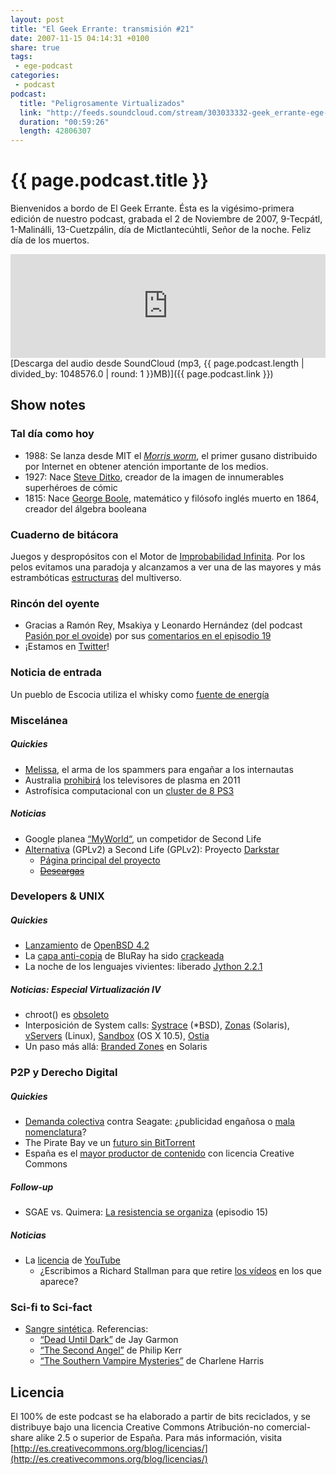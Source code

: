```yaml
---
layout: post
title: "El Geek Errante: transmisión #21"
date: 2007-11-15 04:14:31 +0100
share: true
tags:
 - ege-podcast
categories:
 - podcast
podcast:
  title: "Peligrosamente Virtualizados"
  link: "http://feeds.soundcloud.com/stream/303033332-geek_errante-ege-podcast-ep21.mp3"
  duration: "00:59:26"
  length: 42806307
---
```


# {{ page.podcast.title }}
Bienvenidos a bordo de El Geek Errante. Ésta es la vigésimo-primera edición de nuestro podcast, grabada el 2 de Noviembre de 2007, 9-Tecpátl, 1-Malinálli, 13-Cuetzpálin, día de Mictlantecúhtli, Señor de la noche. Feliz día de los muertos.

<iframe width="100%" height="166" scrolling="no" frameborder="no" src="https://w.soundcloud.com/player/?url=https%3A//api.soundcloud.com/tracks/303033332&amp;color=ff5500&amp;auto_play=false&amp;hide_related=false&amp;show_comments=true&amp;show_user=true&amp;show_reposts=false"></iframe>
[Descarga del audio desde SoundCloud (mp3, {{ page.podcast.length | divided_by: 1048576.0 | round: 1 }}MB)]({{ page.podcast.link }})

## Show notes

### Tal día como hoy
- 1988: Se lanza desde MIT el [*Morris worm*](https://en.wikipedia.org/wiki/Morris_worm), el primer gusano distribuido por Internet en obtener atención importante de los medios.
- 1927: Nace [Steve Ditko](http://steveditko.com/), creador de la imagen de innumerables superhéroes de cómic
- 1815: Nace [George Boole](http://www.kerryr.net/pioneers/boole.htm), matemático y filósofo inglés muerto en 1864, creador del álgebra booleana

### Cuaderno de bitácora
Juegos y despropósitos con el Motor de [Improbabilidad Infinita](http://h2g2.com/entry/A4284713). Por los pelos evitamos una paradoja y alcanzamos a ver una de las mayores y más estrambóticas [estructuras](ihttp://web.archive.org/web/20090220131159/http://dreamers.com/mundodisco/) del multiverso.

### Rincón del oyente
- Gracias a Ramón Rey, Msakiya y Leonardo Hernández (del podcast [Pasión por el ovoide](http://www.pasionporelovoide.com/podcast/archives/temporada2007/)) por sus [comentarios en el episodio 19](http://web.archive.org/web/20081216022024/http://elgeekerrante.com/ege-podcast-ep19/#comments)
- ¡Estamos en [Twitter](https://twitter.com/geek_errante)!

### Noticia de entrada
Un pueblo de Escocia utiliza el whisky como [fuente de energía](http://web.archive.org/web/20080412050953/http://www.sundayherald.com/news/heraldnews/display.var.1580515.0.scots_set_for_worlds_first_drampowered_hospital.php)

### Miscelánea

##### Quickies
- [Melissa](http://web.archive.org/web/20080706191003/http://www.geek.com/spammers-create-melissa-stripper-game/), el arma de los spammers para engañar a los internautas
- Australia [prohibirá](http://gizmodo.com/309279/australia-to-ban-all-plasmas) los televisores de plasma en 2011
- Astrofísica computacional con un [cluster de 8 PS3](http://web.archive.org/web/20090222110707/http://www.wired.com/techbiz/it/news/2007/10/ps3_supercomputer)

##### Noticias
- Google planea [“MyWorld“](http://games.slashdot.org/story/07/09/25/1437249/google-testing-my-world-second-life-rival), un competidor de Second Life
- [Alternativa](ihttp://web.archive.org/web/20080623035259/http://blogs.sun.com/kier/entry/java_if_you_thought_it) (GPLv2) a Second Life (GPLv2): Proyecto [Darkstar](http://web.archive.org/web/20090311003847/http://java.sun.com/developer/technicalArticles/Interviews/kesselman_qa.html)
    - [Página principal del proyecto](https://en.wikipedia.org/wiki/Project_Darkstar)
    - ~~[Descargas]()~~

### Developers & UNIX

##### Quickies
- [Lanzamiento](http://www.onlamp.com/pub/a/bsd/2007/11/01/whats-new-in-bsd-42.html) de [OpenBSD 4.2](https://www.openbsd.org/42.html)
- La [capa anti-copia](https://www.redfox.bz/es/anydvdhd.html) de BluRay ha sido [crackeada](http://web.archive.org/web/20090415101545/http://www.theinquirer.net/inquirer/news/438/1022438/blu-ray-bd-cracked)
- La noche de los lenguajes vivientes: liberado [Jython 2.2.1](http://www.jython.org/archive/221/archive/22/news.html)

##### Noticias: Especial Virtualización IV
- chroot() es [obsoleto](http://kerneltrap.org/Linux/Abusing_chroot)
- Interposición de System calls: [Systrace](https://www.provos.org/index.php?/plugin/tag/systrace) (\*BSD), [Zonas](http://brendangregg.com/zones.html) (Solaris), [vServers](http://linux-vserver.org/Welcome_to_Linux-VServer.org) (Linux), [Sandbox](http://lemonodor.com/archives/2007/10/sexprs_in_leopard.html) (OS X 10.5), [Ostia](http://www.isoc.org/isoc/conferences/ndss/04/proceedings/Papers/Garfinkel.pdf)
- Un paso más allá: [Branded Zones](https://en.wikipedia.org/wiki/Solaris_Containers#Branded_zones) en Solaris

### P2P y Derecho Digital

##### Quickies
- [Demanda colectiva](http://web.archive.org/web/20081010032536/http://www.diarioti.com/gate/n.php?id=15667) contra Seagate: ¿publicidad engañosa o [mala nomenclatura](https://es.wikipedia.org/wiki/Prefijo_binario)?
- The Pirate Bay ve un [futuro sin BitTorrent](https://torrentfreak.com/the-pirate-bay-sees-a-future-without-bittorrent-071030/)
- España es el [mayor productor de contenido](http://elpais.com/diario/2007/11/01/ciberpais/1193886143_850215.html) con licencia Creative Commons

##### Follow-up
- SGAE vs. Quimera: [La resistencia se organiza](http://derecho-internet.org/node/420/) (episodio 15)

##### Noticias
- La [licencia](https://www.youtube.com/t/terms?gl=ES&hl=es) de [YouTube](http://derechoynormas.blogspot.com/2007/10/youtube-y-la-lpi-todos-los-derechos.html)
    - ¿Escribimos a Richard Stallman para que retire [los vídeos](https://www.youtube.com/results?search_query=richard+stallman) en los que aparece?

### Sci-fi to Sci-fact
- [Sangre sintética](http://www.popsci.com/scitech/article/2006-11/better-blood). Referencias:
    - [“Dead Until Dark”](http://web.archive.org/web/20071120051644/http://blogs.techrepublic.com.com/geekend/?p=456) de Jay Garmon
    - [“The Second Angel”](https://en.wikipedia.org/wiki/The_Second_Angel) de Philip Kerr
    - [“The Southern Vampire Mysteries”](https://en.wikipedia.org/wiki/The_Southern_Vampire_Mysteries) de Charlene Harris

## Licencia
El 100% de este podcast se ha elaborado a partir de bits reciclados, y se distribuye bajo una licencia Creative Commons Atribución-no comercial-share alike 2.5 o superior de España. Para más información, visita [http://es.creativecommons.org/blog/licencias/](http://es.creativecommons.org/blog/licencias/)

